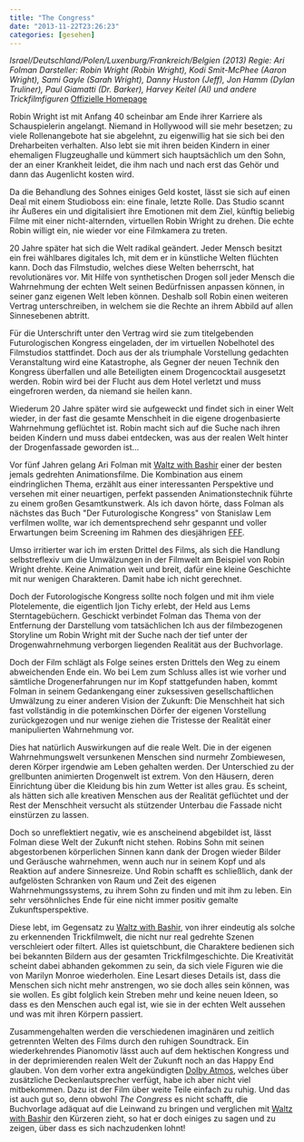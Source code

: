 ```yaml
---
title: "The Congress"
date: "2013-11-22T23:26:23"
categories: [gesehen]
---
```


*Israel/Deutschland/Polen/Luxenburg/Frankreich/Belgien (2013)
Regie: Ari Folman
Darsteller: Robin Wright (Robin Wright), Kodi Smit-McPhee (Aaron Wright), Sami Gayle (Sarah Wright), Danny Huston (Jeff), Jon Hamm (Dylan Truliner), Paul Giamatti (Dr. Barker), Harvey Keitel (Al) und andere Trickfilmfiguren*
[Offizielle Homepage](http://congress.pandorafilm.de/)

Robin Wright ist mit Anfang 40 scheinbar am Ende ihrer Karriere als Schauspielerin angelangt. Niemand in Hollywood will sie mehr besetzen; zu viele Rollenangebote hat sie abgelehnt, zu eigenwillig hat sie sich bei den Dreharbeiten verhalten. Also lebt sie mit ihren beiden Kindern in einer ehemaligen Flugzeughalle und kümmert sich hauptsächlich um den Sohn, der an einer Krankheit leidet, die ihm nach und nach erst das Gehör und dann das Augenlicht kosten wird.

Da die Behandlung des Sohnes einiges Geld kostet, lässt sie sich auf einen Deal mit einem Studioboss ein: eine finale, letzte Rolle. Das Studio scannt ihr Äußeres ein und digitalisiert ihre Emotionen mit dem Ziel, künftig beliebig Filme mit einer nicht-alternden, virtuellen Robin Wright zu drehen. Die echte Robin willigt ein, nie wieder vor eine Filmkamera zu treten.

20 Jahre später hat sich die Welt radikal geändert. Jeder Mensch besitzt ein frei wählbares digitales Ich, mit dem er in künstliche Welten flüchten kann. Doch das Filmstudio, welches diese Welten beherrscht, hat revolutionäres vor. Mit Hilfe von synthetischen Drogen soll jeder Mensch die Wahrnehmung der echten Welt seinen Bedürfnissen anpassen können, in seiner ganz eigenen Welt leben können. Deshalb soll Robin einen weiteren Vertrag unterschreiben, in welchem sie die Rechte an ihrem Abbild auf allen Sinnesebenen abtritt.

Für die Unterschrift unter den Vertrag wird sie zum titelgebenden Futurologischen Kongress eingeladen, der im virtuellen Nobelhotel des Filmstudios stattfindet. Doch aus der als triumphale Vorstellung gedachten Veranstaltung wird eine Katastrophe, als Gegner der neuen Technik den Kongress überfallen und alle Beteiligten einem Drogencocktail ausgesetzt werden. Robin wird bei der Flucht aus dem Hotel verletzt und muss eingefroren werden, da niemand sie heilen kann. 

Wiederum 20 Jahre später wird sie aufgeweckt und findet sich in einer Welt wieder, in der fast die gesamte Menschheit in die eigene drogenbasierte Wahrnehmung geflüchtet ist.  Robin macht sich auf die Suche nach ihren beiden Kindern und muss dabei entdecken, was aus der realen Welt hinter der Drogenfassade geworden ist...

Vor fünf Jahren gelang Ari Folman mit [Waltz with Bashir](/blog/2009/01/28/waltz-with-bashir/) einer der besten jemals gedrehten Animationsfilme. Die Kombination aus einem eindringlichen Thema, erzählt aus einer interessanten Perspektive und versehen mit einer neuartigen, perfekt passenden Animationstechnik führte zu einem großen Gesamtkunstwerk. Als ich davon hörte, dass Folman als nächstes das Buch "Der Futurologische Kongress" von Stanislaw Lem verfilmen wollte, war ich dementsprechend sehr gespannt und voller Erwartungen beim Screening im Rahmen des diesjährigen [FFF](http://www.fantasyfilmfest.com/filme/Congress.html).

Umso irritierter war ich im ersten Drittel des Films, als sich die Handlung selbstreflexiv um die Umwälzungen in der Filmwelt am Beispiel von Robin Wright drehte. Keine Animation weit und breit, dafür eine kleine Geschichte mit nur wenigen Charakteren. Damit habe ich nicht gerechnet.

Doch der Futorologische Kongress sollte noch folgen und mit ihm viele Plotelemente, die eigentlich Ijon Tichy erlebt, der Held aus Lems Sterntagebüchern. Geschickt verbindet Folman das Thema von der Entfernung der Darstellung vom tatsächlichen Ich aus der filmbezogenen Storyline um Robin Wright mit der Suche nach der tief unter der Drogenwahrnehmung verborgen liegenden Realität aus der Buchvorlage.

Doch der Film schlägt als Folge seines ersten Drittels den Weg zu einem abweichenden Ende ein. Wo bei Lem zum Schluss alles ist wie vorher und sämtliche Drogenerfahrungen nur im Kopf stattgefunden haben, kommt Folman in seinem Gedankengang einer zuksessiven gesellschaftlichen Umwälzung zu einer anderen Vision der Zukunft: Die Menschheit hat sich fast vollständig in die potemkinschen Dörfer der eigenen Vorstellung zurückgezogen und nur wenige ziehen die Tristesse der Realität einer manipulierten Wahrnehmung vor.

Dies hat natürlich Auswirkungen auf die reale Welt. Die in der eigenen Wahrnehmungswelt versunkenen Menschen sind nurmehr Zombiewesen, deren Körper irgendwie am Leben gehalten werden. Der Unterschied zu der grellbunten animierten Drogenwelt ist extrem. Von den Häusern, deren Einrichtung über die Kleidung bis hin zum Wetter ist alles grau. Es scheint, als hätten sich alle kreativen Menschen aus der Realität geflüchtet und der Rest der Menschheit versucht als stützender Unterbau die Fassade nicht einstürzen zu lassen.

Doch so unreflektiert negativ, wie es anscheinend abgebildet ist, lässt Folman diese Welt der Zukunft nicht stehen. Robins Sohn mit seinen abgestorbenen körperlichen Sinnen kann dank der Drogen wieder Bilder und Geräusche wahrnehmen, wenn auch nur in seinem Kopf und als Reaktion auf andere Sinnesreize. Und Robin schafft es schließlich, dank der aufgelösten Schranken von Raum und Zeit des eigenen Wahrnehmungssystems, zu ihrem Sohn zu finden und mit ihm zu leben. Ein sehr versöhnliches Ende für eine nicht immer positiv gemalte Zukunftsperspektive.

Diese lebt, im Gegensatz zu [Waltz with Bashir](/blog/2009/01/28/waltz-with-bashir/), von ihrer eindeutig als solche zu erkennenden Trickfilmwelt, die nicht nur real gedrehte Szenen verschleiert oder filtert. Alles ist quietschbunt, die Charaktere bedienen sich bei bekannten Bildern aus der gesamten Trickfilmgeschichte. Die Kreativität scheint dabei abhanden gekommen zu sein, da sich viele Figuren wie die von Marilyn Monroe wiederholen. Eine Lesart dieses Details ist, dass die Menschen sich nicht mehr anstrengen, wo sie doch alles sein können, was sie wollen. Es gibt folglich kein Streben mehr und keine neuen Ideen, so dass es den Menschen auch egal ist, wie sie in der echten Welt aussehen und was mit ihren Körpern passiert.

Zusammengehalten werden die verschiedenen imaginären und zeitlich getrennten Welten des Films durch den ruhigen Soundtrack. Ein wiederkehrendes Pianomotiv lässt auch auf dem hektischen Kongress und in der deprimierenden realen Welt der Zukunft noch an das Happy End glauben. Von dem vorher extra angekündigten [Dolby Atmos](http://www.dolby.com/us/en/consumer/content/movie/release/dolby-atmos-movies.html), welches über zusätzliche Deckenlautsprecher verfügt, habe ich aber nicht viel mitbekommen. Dazu ist der Film über weite Teile einfach zu ruhig. Und das ist auch gut so, denn obwohl *The Congress* es nicht schafft, die Buchvorlage adäquat auf die Leinwand zu bringen und verglichen mit [Waltz with Bashir](/blog/2009/01/28/waltz-with-bashir/) den Kürzeren zieht, so hat er doch einiges zu sagen und zu zeigen, über dass es sich nachzudenken lohnt!

